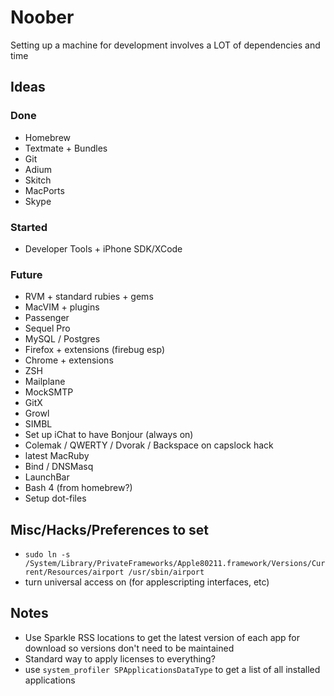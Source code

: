 # Noober

Setting up a machine for development involves a LOT of dependencies and time

## Ideas

### Done

* Homebrew
* Textmate + Bundles
* Git
* Adium
* Skitch
* MacPorts
* Skype

### Started

* Developer Tools + iPhone SDK/XCode

### Future
* RVM + standard rubies + gems
* MacVIM + plugins
* Passenger
* Sequel Pro
* MySQL / Postgres
* Firefox + extensions (firebug esp)
* Chrome + extensions
* ZSH
* Mailplane
* MockSMTP
* GitX
* Growl
* SIMBL
* Set up iChat to have Bonjour (always on)
* Colemak / QWERTY / Dvorak / Backspace on capslock hack
* latest MacRuby
* Bind / DNSMasq
* LaunchBar
* Bash 4 (from homebrew?)
* Setup dot-files

## Misc/Hacks/Preferences to set

* `sudo ln -s /System/Library/PrivateFrameworks/Apple80211.framework/Versions/Current/Resources/airport /usr/sbin/airport`
* turn universal access on (for applescripting interfaces, etc)

## Notes

* Use Sparkle RSS locations to get the latest version of each app for download so versions don't need to be maintained
* Standard way to apply licenses to everything?
* use `system_profiler SPApplicationsDataType` to get a list of all installed applications